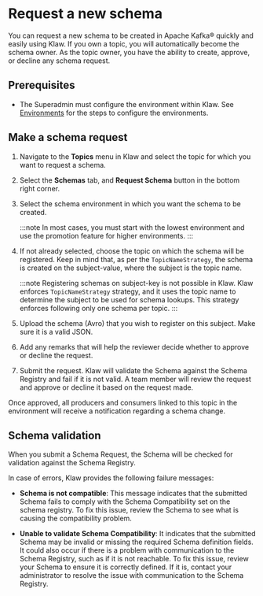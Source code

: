 # Request a new schema

You can request a new schema to be created in Apache Kafka® quickly and easily
using Klaw. If you own a topic, you will automatically become the schema
owner. As the topic owner, you have the ability to create, approve, or
decline any schema request.

## Prerequisites

- The Superadmin must configure the environment within Klaw. See
  [Environments](../../cluster-management/clusters-environments/index.md) for the steps to configure the environments.

## Make a schema request

1. Navigate to the **Topics** menu in Klaw and select the topic for
   which you want to request a schema.
2. Select the **Schemas** tab, and **Request Schema** button in the
   bottom right corner.
3. Select the schema environment in which you want the schema to be
   created.

   :::note
   In most cases, you must start with the lowest environment and use the
   promotion feature for higher environments.
   :::

4. If not already selected, choose the topic on which the schema will
   be registered. Keep in mind that, as per the `TopicNameStrategy`,
   the schema is created on the subject-value, where the subject is the
   topic name.

   :::note
   Registering schemas on subject-key is not possible in Klaw. Klaw enforces `TopicNameStrategy` strategy, and it uses
   the topic name to determine the subject to be used for schema lookups. This strategy enforces following only one
   schema per topic.
   :::

5. Upload the schema (Avro) that you wish to register on this subject.
   Make sure it is a valid JSON.
6. Add any remarks that will help the reviewer decide whether to
   approve or decline the request.
7. Submit the request. Klaw will validate the Schema against the Schema
   Registry and fail if it is not valid. A team member will review the
   request and approve or decline it based on the request made.

Once approved, all producers and consumers linked to this topic in the environment will receive a notification regarding a schema change.

## Schema validation

When you submit a Schema Request, the Schema will be checked for
validation against the Schema Registry.

In case of errors, Klaw provides the following failure messages:

- **Schema is not compatible**: This message indicates that the submitted
  Schema fails to comply with the Schema Compatibility set on the schema
  registry. To fix this issue, review the Schema to see what is causing
  the compatibility problem.

- **Unable to validate Schema
  Compatibility**: It indicates that the submitted Schema may be invalid
  or missing the required Schema definition fields. It could also occur if
  there is a problem with communication to the Schema Registry, such as if
  it is not reachable. To fix this issue, review your Schema to ensure it
  is correctly defined. If it is, contact your administrator to resolve
  the issue with communication to the Schema Registry.
